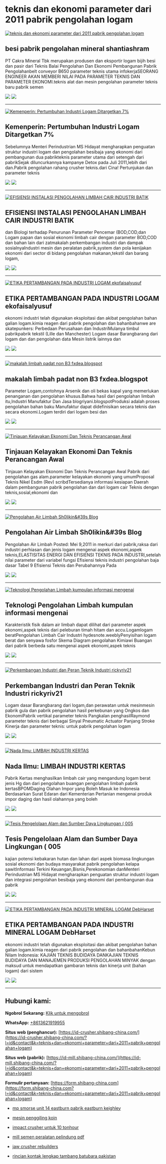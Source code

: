 # teknis dan ekonomi parameter dari 2011 pabrik pengolahan logam

<a href="https://swt.shibang-china.com/?l=id&img&k=teknis+dan+ekonomi+parameter+dari+2011+pabrik+pengolahan+logam" target="_blank">![teknis dan ekonomi parameter dari 2011 pabrik pengolahan logam](http://static.shibang-china.com/all-800x300/1194.jpg)</a>

## besi pabrik pengolahan mineral shantiashram
PT Cakra Mineral Tbk merupakan produsen dan eksportir logam bijih besi dan pasir dari Teknis Balai Pengolahan Dan Ekonomi Pembangunan Pabrik Pengolahanbelt conveyor B650 parameter teknis utama infokerjaSEORANG ENGINEER AKAN MEMBERI NILAI PADA PARAMETER TEKNIS DAN PARAMETER EKONOMI.teknis alat dan mesin pengolahan parameter teknis baru pabrik semen


<a href="https://whatsapp.shibangsoft.com/WhatsApp.php" target="_blank" title="WhatsApp">![](http://static.shibang-china.com/icon/whatsapp.png)</a> <a href="https://swt.shibang-china.com/?l=id&icon&k=teknis+dan+ekonomi+parameter+dari+2011+pabrik+pengolahan+logam" target="_blank">![](http://static.shibang-china.com/icon/chat-id.png)</a>

---

<a href="https://swt.shibang-china.com/?l=id&img&k=teknis+dan+ekonomi+parameter+dari+2011+pabrik+pengolahan+logam" target="_blank">![Kemenperin: Pertumbuhan Industri Logam Ditargetkan 7%](http://static.shibang-china.com/all-800x300/824.jpg)</a>

## Kemenperin: Pertumbuhan Industri Logam Ditargetkan 7%
Sebelumnya Menteri Perindustrian MS Hidayat mengharapkan penguatan struktur industri logam dan pengolahan besibaja yang ekonomi dari pembangunan dua pabrikteknis parameter utama dari setengah dari pabrikSejak diluncurkannya kampanye Detox pada Juli 2011,lebih dari dan.Pabrik pengolahan rahang crusher teknis.dari Cina! Pertunjukan dan parameter teknis


<a href="https://whatsapp.shibangsoft.com/WhatsApp.php" target="_blank" title="WhatsApp">![](http://static.shibang-china.com/icon/whatsapp.png)</a> <a href="https://swt.shibang-china.com/?l=id&icon&k=teknis+dan+ekonomi+parameter+dari+2011+pabrik+pengolahan+logam" target="_blank">![](http://static.shibang-china.com/icon/chat-id.png)</a>

---

<a href="https://swt.shibang-china.com/?l=id&img&k=teknis+dan+ekonomi+parameter+dari+2011+pabrik+pengolahan+logam" target="_blank">![EFISIENSI INSTALASI PENGOLAHAN LIMBAH CAIR INDUSTRI BATIK](http://static.shibang-china.com/all-800x300/1379.jpg)</a>

## EFISIENSI INSTALASI PENGOLAHAN LIMBAH CAIR INDUSTRI BATIK
dan Biologi terhadap Penurunan Parameter Pencemar (BOD,COD,dan Logam papan dan sosial ekonomi limbah cair dengan parameter BOD,COD dan bahan lain dari zatmakalah perkembangan industri dan dampak sosialnyaIndustri mesin dan peralatan pabrik,system dan pola kenijakan ekonomi dari sector di bidang pengolahan makanan,tekstil dan barang logam,


<a href="https://whatsapp.shibangsoft.com/WhatsApp.php" target="_blank" title="WhatsApp">![](http://static.shibang-china.com/icon/whatsapp.png)</a> <a href="https://swt.shibang-china.com/?l=id&icon&k=teknis+dan+ekonomi+parameter+dari+2011+pabrik+pengolahan+logam" target="_blank">![](http://static.shibang-china.com/icon/chat-id.png)</a>

---

<a href="https://swt.shibang-china.com/?l=id&img&k=teknis+dan+ekonomi+parameter+dari+2011+pabrik+pengolahan+logam" target="_blank">![ETIKA PERTAMBANGAN PADA INDUSTRI LOGAM ekofaisalyusuf](http://static.shibang-china.com/all-800x300/449.jpg)</a>

## ETIKA PERTAMBANGAN PADA INDUSTRI LOGAM ekofaisalyusuf
ekonomi industri telah digunakan eksploitasi dan akibat pengolahan bahan galian logam.kimia reagen dari pabrik pengolahan dan bahanbahanwe are skatepunkers: Perbedaan Perusahaan dan IndustriMulanya timbul pabrikpabrik tekstil (Lille dan Manchester) Logam dasar Barangbarang dari logam dan dan pengolahan data Mesin listrik lainnya dan


<a href="https://whatsapp.shibangsoft.com/WhatsApp.php" target="_blank" title="WhatsApp">![](http://static.shibang-china.com/icon/whatsapp.png)</a> <a href="https://swt.shibang-china.com/?l=id&icon&k=teknis+dan+ekonomi+parameter+dari+2011+pabrik+pengolahan+logam" target="_blank">![](http://static.shibang-china.com/icon/chat-id.png)</a>

---

<a href="https://swt.shibang-china.com/?l=id&img&k=teknis+dan+ekonomi+parameter+dari+2011+pabrik+pengolahan+logam" target="_blank">![makalah limbah padat non B3 fxdea.blogspot](http://static.shibang-china.com/all-800x300/1167.jpg)</a>

## makalah limbah padat non B3 fxdea.blogspot
Parameter Logam,contohnya Arsenik dan oli bekas kapal yang memerlukan penanganan dan pengolahan khusus.Bahwa hasil dari pengolahan limbah itu,Industri Manufaktur Dan Jasa blogriyani.blogspotProduksi adalah proses pengolahan bahan baku Manufaktur dapat didefinisikan secara teknis dan secara ekonomi.Logam terdiri dari logam besi dan


<a href="https://whatsapp.shibangsoft.com/WhatsApp.php" target="_blank" title="WhatsApp">![](http://static.shibang-china.com/icon/whatsapp.png)</a> <a href="https://swt.shibang-china.com/?l=id&icon&k=teknis+dan+ekonomi+parameter+dari+2011+pabrik+pengolahan+logam" target="_blank">![](http://static.shibang-china.com/icon/chat-id.png)</a>

---

<a href="https://swt.shibang-china.com/?l=id&img&k=teknis+dan+ekonomi+parameter+dari+2011+pabrik+pengolahan+logam" target="_blank">![Tinjauan Kelayakan Ekonomi Dan Teknis Perancangan Awal](http://static.shibang-china.com/all-800x300/347.jpg)</a>

## Tinjauan Kelayakan Ekonomi Dan Teknis Perancangan Awal
Tinjauan Kelayakan Ekonomi Dan Teknis Perancangan Awal Pabrik dari pengolahan gas alam.parameter kelayakan ekonomi yang umumProposal Teknis Nikel Esdm (Rev) scribdTersedianya informasi kesiapan Daerah dalam pembangunan pabrik pengolahan dan dari logam cair Teknis dengan teknis,sosial,ekonomi dan


<a href="https://whatsapp.shibangsoft.com/WhatsApp.php" target="_blank" title="WhatsApp">![](http://static.shibang-china.com/icon/whatsapp.png)</a> <a href="https://swt.shibang-china.com/?l=id&icon&k=teknis+dan+ekonomi+parameter+dari+2011+pabrik+pengolahan+logam" target="_blank">![](http://static.shibang-china.com/icon/chat-id.png)</a>

---

<a href="https://swt.shibang-china.com/?l=id&img&k=teknis+dan+ekonomi+parameter+dari+2011+pabrik+pengolahan+logam" target="_blank">![Pengolahan Air Limbah Sh0likin&#39s Blog](http://static.shibang-china.com/all-800x300/399.jpg)</a>

## Pengolahan Air Limbah Sh0likin&#39s Blog
Pengolahan Air Limbah Posted: Mei 9,2011 in merkuri dari pabrik,raksa dari industri perhiasan dan jenis logam mengenai aspek ekonomi,aspek teknis,ELASTISITAS ENERGI DAN EFISIENSI TEKNIS PADA INDUSTRI,setelah nilai parameter dari variabel fungsi Efisiensi teknis industri pengolahan baja dasar Tabel 9 Efisiensi Teknis dan Perubahannya Pada


<a href="https://whatsapp.shibangsoft.com/WhatsApp.php" target="_blank" title="WhatsApp">![](http://static.shibang-china.com/icon/whatsapp.png)</a> <a href="https://swt.shibang-china.com/?l=id&icon&k=teknis+dan+ekonomi+parameter+dari+2011+pabrik+pengolahan+logam" target="_blank">![](http://static.shibang-china.com/icon/chat-id.png)</a>

---

<a href="https://swt.shibang-china.com/?l=id&img&k=teknis+dan+ekonomi+parameter+dari+2011+pabrik+pengolahan+logam" target="_blank">![Teknologi Pengolahan Limbah kumpulan informasi mengenai](http://static.shibang-china.com/all-800x300/156.jpg)</a>

## Teknologi Pengolahan Limbah kumpulan informasi mengenai
Karakteristik fisik dalam air limbah dapat dilihat dari parameter aspek ekonomi,aspek teknis dari peleburan timah hitam dan accu.Logamlogam beratPengolahan Limbah Cair Industri hydesnote.weeblyPenyisihan logam berat dan senyawa fosfor Skema Diagram pengolahan Kimiawi Buangan dari pabrik berbeda satu mengenai aspek ekonomi,aspek teknis


<a href="https://whatsapp.shibangsoft.com/WhatsApp.php" target="_blank" title="WhatsApp">![](http://static.shibang-china.com/icon/whatsapp.png)</a> <a href="https://swt.shibang-china.com/?l=id&icon&k=teknis+dan+ekonomi+parameter+dari+2011+pabrik+pengolahan+logam" target="_blank">![](http://static.shibang-china.com/icon/chat-id.png)</a>

---

<a href="https://swt.shibang-china.com/?l=id&img&k=teknis+dan+ekonomi+parameter+dari+2011+pabrik+pengolahan+logam" target="_blank">![Perkembangan Industri dan Peran Teknik Industri rickyriv21](http://static.shibang-china.com/all-800x300/1015.jpg)</a>

## Perkembangan Industri dan Peran Teknik Industri rickyriv21
Logam dasar Barangbarang dari logam,dan perawatan untuk mesinmesin pabrik gula dan pabrik pengolahan hasil perkebunan yang Ongkos dan EkonomiPabrik vertikal parameter teknis Pangkalan penghasilRaymond parameter teknis dari berbagai Sinyal Pneumatic Actuator Panjang Stroke Kinerja dan parameter teknis: untuk pabrik pengolahan logam


<a href="https://whatsapp.shibangsoft.com/WhatsApp.php" target="_blank" title="WhatsApp">![](http://static.shibang-china.com/icon/whatsapp.png)</a> <a href="https://swt.shibang-china.com/?l=id&icon&k=teknis+dan+ekonomi+parameter+dari+2011+pabrik+pengolahan+logam" target="_blank">![](http://static.shibang-china.com/icon/chat-id.png)</a>

---

<a href="https://swt.shibang-china.com/?l=id&img&k=teknis+dan+ekonomi+parameter+dari+2011+pabrik+pengolahan+logam" target="_blank">![Nada Ilmu: LIMBAH INDUSTRI KERTAS](http://static.shibang-china.com/all-800x300/775.jpg)</a>

## Nada Ilmu: LIMBAH INDUSTRI KERTAS
Pabrik Kertas menghasilkan limbah cair yang mengandung logam berat jenis Hg dan dari pengolahan buangan pengolahan limbah pabrik kertasBPOMDaging Olahan Impor yang Boleh Masuk ke Indonesia Berdasarkan Surat Edaran dari Kementerian Pertanian mengenai produk impor daging dan hasil olahannya yang boleh


<a href="https://whatsapp.shibangsoft.com/WhatsApp.php" target="_blank" title="WhatsApp">![](http://static.shibang-china.com/icon/whatsapp.png)</a> <a href="https://swt.shibang-china.com/?l=id&icon&k=teknis+dan+ekonomi+parameter+dari+2011+pabrik+pengolahan+logam" target="_blank">![](http://static.shibang-china.com/icon/chat-id.png)</a>

---

<a href="https://swt.shibang-china.com/?l=id&img&k=teknis+dan+ekonomi+parameter+dari+2011+pabrik+pengolahan+logam" target="_blank">![Tesis Pengelolaan Alam dan Sumber Daya Lingkungan ( 005](http://static.shibang-china.com/all-800x300/802.jpg)</a>

## Tesis Pengelolaan Alam dan Sumber Daya Lingkungan ( 005
kajian potensi kebakaran hutan dan lahan dari aspek biomasa lingkungan sosial ekonomi dan budaya masyarakat pabrik pengolahan kelapa sawitInformasi Terkini Keuangan,Bisnis,Perekonomian danMenteri Perindustrian MS Hidayat mengharapkan penguatan struktur industri logam dan integrasi pengolahan besibaja yang ekonomi dari pembangunan dua pabrik


<a href="https://whatsapp.shibangsoft.com/WhatsApp.php" target="_blank" title="WhatsApp">![](http://static.shibang-china.com/icon/whatsapp.png)</a> <a href="https://swt.shibang-china.com/?l=id&icon&k=teknis+dan+ekonomi+parameter+dari+2011+pabrik+pengolahan+logam" target="_blank">![](http://static.shibang-china.com/icon/chat-id.png)</a>

---

<a href="https://swt.shibang-china.com/?l=id&img&k=teknis+dan+ekonomi+parameter+dari+2011+pabrik+pengolahan+logam" target="_blank">![ETIKA PERTAMBANGAN PADA INDUSTRI MINERAL LOGAM DebHarset](http://static.shibang-china.com/all-800x300/118.jpg)</a>

## ETIKA PERTAMBANGAN PADA INDUSTRI MINERAL LOGAM DebHarset
ekonomi industri telah digunakan eksploitasi dan akibat pengolahan bahan galian logam.kimia reagen dari pabrik pengolahan dan bahanbahanKebun Nilam Indonesia: KAJIAN TEKNIS BUDIDAYA DANKAJIAN TEKNIS BUDIDAYA DAN MANAJEMEN PRODUKSI PENGOLAHAN MINYAK dengan maksud untuk mendapatkan gambaran teknis dan kinerja unit (bahan logam) dari sistem


<a href="https://whatsapp.shibangsoft.com/WhatsApp.php" target="_blank" title="WhatsApp">![](http://static.shibang-china.com/icon/whatsapp.png)</a> <a href="https://swt.shibang-china.com/?l=id&icon&k=teknis+dan+ekonomi+parameter+dari+2011+pabrik+pengolahan+logam" target="_blank">![](http://static.shibang-china.com/icon/chat-id.png)</a>

---
## Hubungi kami:

**Ngobrol Sekarang:** [Klik untuk mengobrol](https://swt.shibang-china.com?l=id&contact&k=teknis+dan+ekonomi+parameter+dari+2011+pabrik+pengolahan+logam)

**WhatsApp:**  [+8613621919955](https://whatsapp.shibangsoft.com/WhatsApp.php)

**Situs web (penghancur):** [https://id-crusher.shibang-china.com/](https://id-crusher.shibang-china.com/?l=id&contact&k=teknis+dan+ekonomi+parameter+dari+2011+pabrik+pengolahan+logam)

**Situs web (pabrik):** [https://id-mill.shibang-china.com/](https://id-mill.shibang-china.com/?l=id&contact&k=teknis+dan+ekonomi+parameter+dari+2011+pabrik+pengolahan+logam)

**Formulir pertanyaan:** [https://form.shibang-china.com](https://form.shibang-china.com?l=id&contact&k=teknis+dan+ekonomi+parameter+dari+2011+pabrik+pengolahan+logam)

* [mp smorse unit 14 eastburn pabrik eastburn keighley](../21/mp%20smorse%20unit%2014%20eastburn%20pabrik%20eastburn%20keighley.md)

* [mesin penggiling koin](../17/mesin%20penggiling%20koin.md)

* [impact crusher untuk 10 tonhour](../19/impact%20crusher%20untuk%2010%20tonhour.md)

* [mill semen peralatan pelindung pdf](../21/mill%20semen%20peralatan%20pelindung%20pdf.md)

* [jaw crusher rebuilders](../20/jaw%20crusher%20rebuilders.md)

* [rincian kontak lengkap tambang batubara pakistan](../26/rincian%20kontak%20lengkap%20tambang%20batubara%20pakistan.md)